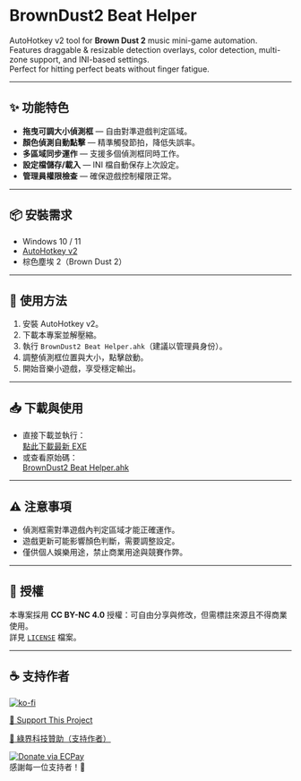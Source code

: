 # BrownDust2 Beat Helper

AutoHotkey v2 tool for **Brown Dust 2** music mini-game automation.  
Features draggable & resizable detection overlays, color detection, multi-zone support, and INI-based settings.  
Perfect for hitting perfect beats without finger fatigue.

---

## ✨ 功能特色
- **拖曳可調大小偵測框** — 自由對準遊戲判定區域。
- **顏色偵測自動點擊** — 精準觸發節拍，降低失誤率。
- **多區域同步運作** — 支援多個偵測框同時工作。
- **設定檔儲存/載入** — INI 檔自動保存上次設定。
- **管理員權限檢查** — 確保遊戲控制權限正常。

---

## 📦 安裝需求
- Windows 10 / 11
- [AutoHotkey v2](https://www.autohotkey.com/)
- 棕色塵埃 2（Brown Dust 2）

---

## 🚀 使用方法
1. 安裝 AutoHotkey v2。
2. 下載本專案並解壓縮。
3. 執行 `BrownDust2 Beat Helper.ahk`（建議以管理員身份）。
4. 調整偵測框位置與大小，點擊啟動。
5. 開始音樂小遊戲，享受穩定輸出。

---

## 📥 下載與使用
- 直接下載並執行：  
  [點此下載最新 EXE](./BD2屁股達人音遊腳本.exe)  
- 或查看原始碼：  
  [BrownDust2 Beat Helper.ahk](./BrownDust2%20Beat%20Helper.ahk)

---

## ⚠️ 注意事項
- 偵測框需對準遊戲內判定區域才能正確運作。
- 遊戲更新可能影響顏色判斷，需要調整設定。
- 僅供個人娛樂用途，禁止商業用途與競賽作弊。

---

## 📜 授權
本專案採用 **CC BY-NC 4.0** 授權：可自由分享與修改，但需標註來源且不得商業使用。  
詳見 [`LICENSE`](LICENSE) 檔案。

---

## ☕ 支持作者  

[![ko-fi](https://ko-fi.com/img/githubbutton_sm.svg)](https://ko-fi.com/K3K11KMXOL)  

[🔗 Support This Project](https://www.paypal.com/ncp/payment/4YCFVARX3ADGW](https://www.paypal.com/ncp/payment/GJS4D5VTSVWG4))  

[💚 綠界科技贊助（支持作者）](https://p.ecpay.com.tw/E0E3A)  

[![Donate via ECPay](https://payment.ecpay.com.tw/Upload/QRCode/201901/QRCode_21c4c069-547f-4115-9f8d-2c050273f028.png)](https://p.ecpay.com.tw/E0E3A)  
感謝每一位支持者！💖
